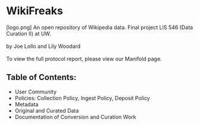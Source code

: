 # WikiFreaks
[logo.png]
An open repository of Wikipedia data. Final project LIS 546 (Data Curation II) at UW.
<br><br>
by Joe Lollo and Lily Woodard
<br><br>
To view the full protocol report, please view our Manifold page.

## Table of Contents:
- User Community
- Policies: Collection Policy, Ingest Policy, Deposit Policy
- Metadata
- Original and Curated Data
- Documentation of Conversion and Curation Work
